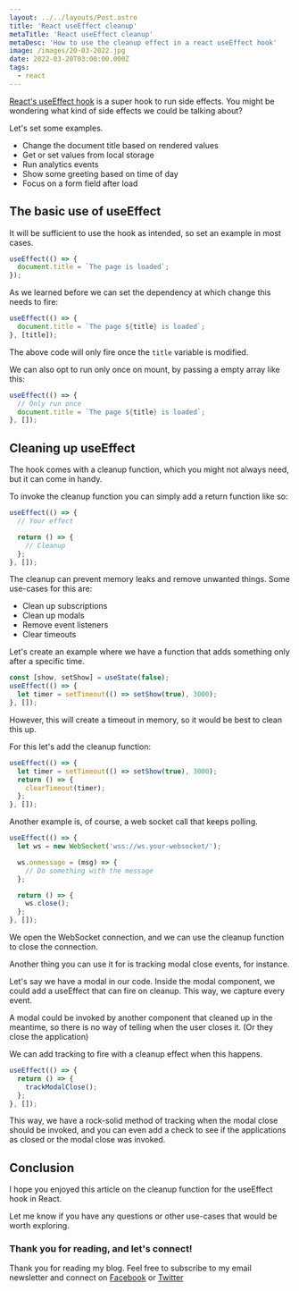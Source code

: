 ```yaml
---
layout: ../../layouts/Post.astro
title: 'React useEffect cleanup'
metaTitle: 'React useEffect cleanup'
metaDesc: 'How to use the cleanup effect in a react useEffect hook'
image: /images/20-03-2022.jpg
date: 2022-03-20T03:00:00.000Z
tags:
  - react
---
```


[React's useEffect hook](https://daily-dev-tips.com/posts/react-basics-explaining-the-useeffect-hook/) is a super hook to run side effects.
You might be wondering what kind of side effects we could be talking about?

Let's set some examples.

- Change the document title based on rendered values
- Get or set values from local storage
- Run analytics events
- Show some greeting based on time of day
- Focus on a form field after load

## The basic use of useEffect

It will be sufficient to use the hook as intended, so set an example in most cases.

```js
useEffect(() => {
  document.title = `The page is loaded`;
});
```

As we learned before we can set the dependency at which change this needs to fire:

```js
useEffect(() => {
  document.title = `The page ${title} is loaded`;
}, [title]);
```

The above code will only fire once the `title` variable is modified.

We can also opt to run only once on mount, by passing a empty array like this:

```js
useEffect(() => {
  // Only run once
  document.title = `The page ${title} is loaded`;
}, []);
```

## Cleaning up useEffect

The hook comes with a cleanup function, which you might not always need, but it can come in handy.

To invoke the cleanup function you can simply add a return function like so:

```js
useEffect(() => {
  // Your effect

  return () => {
    // Cleanup
  };
}, []);
```

The cleanup can prevent memory leaks and remove unwanted things. Some use-cases for this are:

- Clean up subscriptions
- Clean up modals
- Remove event listeners
- Clear timeouts

Let's create an example where we have a function that adds something only after a specific time.

```js
const [show, setShow] = useState(false);
useEffect(() => {
  let timer = setTimeout(() => setShow(true), 3000);
}, []);
```

However, this will create a timeout in memory, so it would be best to clean this up.

For this let's add the cleanup function:

```js
useEffect(() => {
  let timer = setTimeout(() => setShow(true), 3000);
  return () => {
    clearTimeout(timer);
  };
}, []);
```

Another example is, of course, a web socket call that keeps polling.

```js
useEffect(() => {
  let ws = new WebSocket('wss://ws.your-websocket/');

  ws.onmessage = (msg) => {
    // Do something with the message
  };

  return () => {
    ws.close();
  };
}, []);
```

We open the WebSocket connection, and we can use the cleanup function to close the connection.

Another thing you can use it for is tracking modal close events, for instance.

Let's say we have a modal in our code. Inside the modal component, we could add a useEffect that can fire on cleanup. This way, we capture every event.

A modal could be invoked by another component that cleaned up in the meantime, so there is no way of telling when the user closes it. (Or they close the application)

We can add tracking to fire with a cleanup effect when this happens.

```js
useEffect(() => {
  return () => {
    trackModalClose();
  };
}, []);
```

This way, we have a rock-solid method of tracking when the modal close should be invoked, and you can even add a check to see if the applications as closed or the modal close was invoked.

## Conclusion

I hope you enjoyed this article on the cleanup function for the useEffect hook in React.

Let me know if you have any questions or other use-cases that would be worth exploring.

### Thank you for reading, and let's connect!

Thank you for reading my blog. Feel free to subscribe to my email newsletter and connect on [Facebook](https://www.facebook.com/DailyDevTipsBlog) or [Twitter](https://twitter.com/DailyDevTips1)
